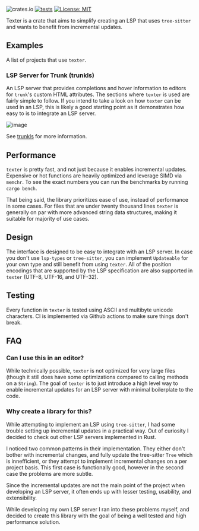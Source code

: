 ![crates.io](https://img.shields.io/crates/v/texter)
[![tests](https://github.com/airblast-dev/texter/actions/workflows/rust.yml/badge.svg)](https://github.com/airblast-dev/texter/actions/workflows/rust.yml)
[![License: MIT](https://img.shields.io/badge/License-MIT-yellow.svg)](https://opensource.org/licenses/MIT)

Texter is a crate that aims to simplify creating an LSP that uses `tree-sitter` and wants to benefit from incremental updates.

## Examples
A list of projects that use `texter`.

### LSP Server for Trunk (trunkls)
An LSP server that provides completions and hover information to editors for `trunk`'s custom HTML attributes. 
The sections where `texter` is used are fairly simple to follow. If you intend to take a look on how `texter` 
can be used in an LSP, this is likely a good starting point as it demonstrates how easy to is to integrate an 
LSP server.

![image](https://github.com/user-attachments/assets/854b365d-3293-447a-9811-5ec5c8b9c510)

See [trunkls](https://github.com/airblast-dev/trunkls) for more information.

## Performance
`texter` is pretty fast, and not just because it enables incremental updates.
Expensive or hot functions are heavily optimized and leverage SIMD via `memchr`.
To see the exact numbers you can run the benchmarks by running `cargo bench`.

That being said, the library prioritizes ease of use, instead of performance in 
some cases. For files that are under twenty thousand lines `texter` is generally on par
with more advanced string data structures, making it suitable for majority of use cases.


## Design
The interface is designed to be easy to integrate with an LSP server. 
In case you don't use `lsp-types` or `tree-sitter`, you can implement 
`Updateable` for your own type and still benefit from using `texter`.
All of the position encodings that are supported by the LSP specification are 
also supported in `texter` (UTF-8, UTF-16, and UTF-32).

## Testing
Every function in `texter` is tested using ASCII and multibyte unicode characters.
CI is implemented via Github actions to make sure things don't break.

## FAQ

### Can I use this in an editor?
While technically possible, `texter` is not optimized for very large files 
(though it still does have some optimizations compared to calling methods on a `String`). 
The goal of `texter` is to just introduce a high level way to enable incremental updates 
for an LSP server with minimal boilerplate to the code. 

### Why create a library for this?
While attempting to implement an LSP using `tree-sitter`, I had some trouble setting up 
incremental updates in a practical way. Out of curiosity I decided to check out other 
LSP servers implemented in Rust.

I noticed two common patterns in their implementation. They either don't bother with 
incremental changes, and fully update the tree-sitter `Tree` which is innefficient, 
or they attempt to implement incremental changes on a per project basis. 
This first case is functionally good, however in the second case the problems are more subtle.

Since the incremental updates are not the main point of the project when developing 
an LSP server, it often ends up with lesser testing, usability, and extensibility.

While developing my own LSP server I ran into these problems myself, and decided to 
create this library with the goal of being a well tested and high performance solution.

